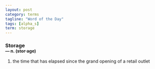 ```yaml
---
layout: post
category: terms
tagline: "Word of the Day"
tags: [alpha_s]
term: storage
---
```


<h3>Storage<br/> <small>&mdash; n. (stor<span>&middot;</span>age)</small></h3>
<p><ol>
<li>the time that has elapsed since the grand opening of a retail outlet</li>
</ol></p>
